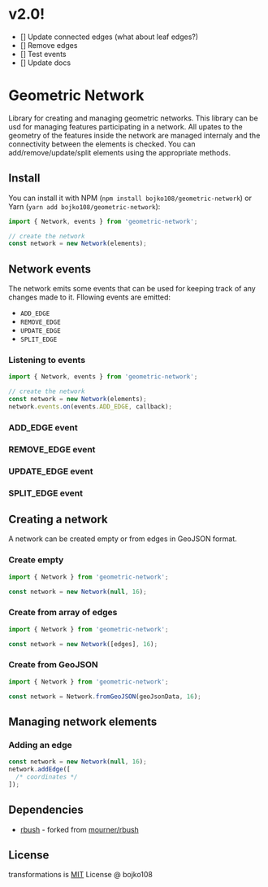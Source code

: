 # v2.0!

- [] Update connected edges (what about leaf edges?)
- [] Remove edges
- [] Test events
- [] Update docs

# Geometric Network

Library for creating and managing geometric networks. This library can be usd for managing features participating in a network. All upates to the geometry of the features inside the network are managed internaly and the connectivity between the elements is checked. You can add/remove/update/split elements using the appropriate methods.

## Install

You can install it with NPM (`npm install bojko108/geometric-network`) or Yarn (`yarn add bojko108/geometric-network`):

```js
import { Network, events } from 'geometric-network';

// create the network
const network = new Network(elements);
```

## Network events

The network emits some events that can be used for keeping track of any changes made to it. Fllowing events are emitted:

- `ADD_EDGE`
- `REMOVE_EDGE`
- `UPDATE_EDGE`
- `SPLIT_EDGE`

### Listening to events

```js
import { Network, events } from 'geometric-network';

// create the network
const network = new Network(elements);
network.events.on(events.ADD_EDGE, callback);
```

### ADD_EDGE event

### REMOVE_EDGE event

### UPDATE_EDGE event

### SPLIT_EDGE event

## Creating a network

A network can be created empty or from edges in GeoJSON format.

### Create empty

```js
import { Network } from 'geometric-network';

const network = new Network(null, 16);
```

### Create from array of edges

```js
import { Network } from 'geometric-network';

const network = new Network([edges], 16);
```

### Create from GeoJSON

```js
import { Network } from 'geometric-network';

const network = Network.fromGeoJSON(geoJsonData, 16);
```

## Managing network elements

### Adding an edge

```js
const network = new Network(null, 16);
network.addEdge([
  /* coordinates */
]);
```

## Dependencies

- [rbush](https://github.com/bojko108/rbush) - forked from [mourner/rbush](https://github.com/mourner/rbush)

## License

transformations is [MIT](https://github.com/bojko108/transformations/tree/master/LICENSE) License @ bojko108
